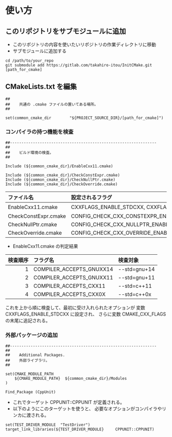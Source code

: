 #   使い方

##  このリポジトリをサブモジュールに追加

- このリポジトリの内容を使いたいリポジトリの作業ディレクトリに移動
- サブモジュールに追加する

```
cd /path/to/your_repo
git submodule add https://gitlab.com/takahiro-itou/InitCMake.git [path_for_cmake]
```

##  CMakeLists.txt  を編集

```
##
##    共通の .cmake ファイルの置いてある場所。
##

set(common_cmake_dir        "${PROJECT_SOURCE_DIR}/[path_for_cmake]")
```

###   コンパイラの持つ機能を検査

```
##----------------------------------------------------------------
##
##    ビルド環境の検査。
##

Include (${common_cmake_dir}/EnableCxx11.cmake)

Include (${common_cmake_dir}/CheckConstExpr.cmake)
Include (${common_cmake_dir}/CheckNullPtr.cmake)
Include (${common_cmake_dir}/CheckOverride.cmake)
```

|      ファイル名      |          設定されるフラグ          |  検査対象  |
|:---------------------|:-----------------------------------|:-----------|
| EnableCxx11.cmake    | CXXFLAGS_ENABLE_STDCXX, CXXFLAGS   | 下記参照   |
| CheckConstExpr.cmake | CONFIG_CHECK_CXX_CONSTEXPR_ENABLED | constexpr  |
| CheckNullPtr.cmake   | CONFIG_CHECK_CXX_NULLPTR_ENABLED   | nullptr    |
| CheckOverride.cmake  | CONFIG_CHECK_CXX_OVERRIDE_ENABLED  | override   |

- EnableCxx11.cmake の判定結果

| 検査順序 |         フラグ名         |   検査対象   |
|---------:|:-------------------------|:-------------|
|       1  | COMPILER_ACCEPTS_GNUXX14 | --std=gnu+14 |
|       2  | COMPILER_ACCEPTS_GNUXX11 | --std=gnu+11 |
|       3  | COMPILER_ACCEPTS_CXX11   | --std=c++11  |
|       4  | COMPILER_ACCEPTS_CXX0X   | --std=c++0x  |

これを上から順に検査して、最初に受け入れられたオプションが
変数 CXXFLAGS_ENABLE_STDCXX に設定され、
さらに変数 CMAKE_CXX_FLAGS  の末尾に追記される。

###   外部パッケージの追加

```
##----------------------------------------------------------------
##
##    Additional Packages.
##    外部ライブラリ。
##

set(CMAKE_MODULE_PATH
    ${CMAKE_MODULE_PATH}  ${common_cmake_dir}/Modules
)

Find_Package (CppUnit)
```

- これでターゲット CPPUNIT::CPPUNIT が定義される。
- 以下のようにこのターゲットを使うと、
  必要なオプションがコンパイラやリンカに渡される。

```
set(TEST_DRIVER_MODULE  "TestDriver")
target_link_libraries(${TEST_DRIVER_MODULE}     CPPUNIT::CPPUNIT)
```
